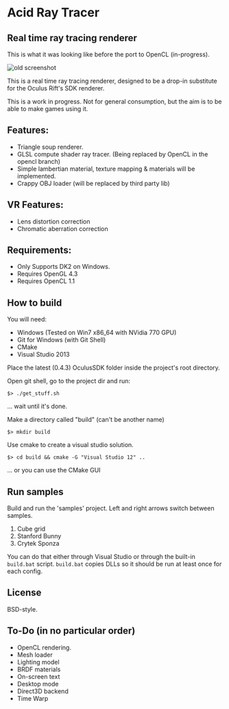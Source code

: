 Acid Ray Tracer
===============

Real time ray tracing renderer
------------------------------

This is what it was looking like before the port to OpenCL (in-progress).

![old screenshot](http://i.imgur.com/iZVTZX4.png)

This is a real time ray tracing renderer, designed to be a drop-in substitute for the Oculus Rift's SDK renderer.

This is a work in progress. Not for general consumption, but the aim is to be able to make games using it.

Features:
---------

* Triangle soup renderer.
* GLSL compute shader ray tracer. (Being replaced by OpenCL in the opencl branch)
* Simple lambertian material, texture mapping & materials will be implemented.
* Crappy OBJ loader (will be replaced by third party lib)

VR Features:
------------

* Lens distortion correction
* Chromatic aberration correction

Requirements:
-------------

* Only Supports DK2 on Windows.
* Requires OpenGL 4.3
* Requires OpenCL 1.1

How to build
------------

You will need:
* Windows (Tested on Win7 x86_64 with NVidia 770 GPU)
* Git for Windows (with Git Shell)
* CMake
* Visual Studio 2013

Place the latest (0.4.3) OculusSDK folder inside the project's root directory.

Open git shell, go to the project dir and run:

    $> ./get_stuff.sh

... wait until it's done.

 Make a directory called "build" (can't be another name)

    $> mkdir build

Use cmake to create a visual studio solution.

    $> cd build && cmake -G "Visual Studio 12" ..

... or you can use the CMake GUI

Run samples
-----------

Build and run the 'samples' project. Left and right arrows switch between samples.

1. Cube grid
2. Stanford Bunny
3. Crytek Sponza

You can do that either through Visual Studio or through the built-in
`build.bat` script. `build.bat` copies DLLs so it should be run at least once
for each config.

License
-------

BSD-style.

To-Do (in no particular order)
------------------------------

* OpenCL rendering.
* Mesh loader
* Lighting model
* BRDF materials
* On-screen text
* Desktop mode
* Direct3D backend
* Time Warp

